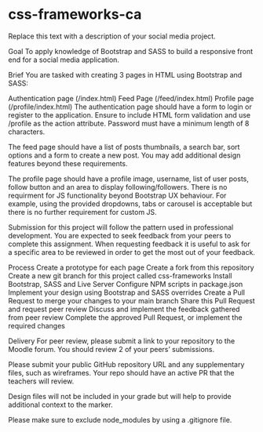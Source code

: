# css-frameworks-ca
Replace this text with a description of your social media project.

Goal
To apply knowledge of Bootstrap and SASS to build a responsive front end for a social media application.

Brief
You are tasked with creating 3 pages in HTML using Bootstrap and SASS:

Authentication page (/index.html)
Feed Page (/feed/index.html)
Profile page (/profile/index.html)
The authentication page should have a form to login or register to the application. Ensure to include HTML form validation and use /profile as the action attribute. Password must have a minimum length of 8 characters.

The feed page should have a list of posts thumbnails, a search bar, sort options and a form to create a new post. You may add additional design features beyond these requirements.

The profile page should have a profile image, username, list of user posts, follow button and an area to display following/followers.
There is no requirment for JS functionality beyond Bootstrap UX behaviour. For example, using the provided dropdowns, tabs or carousel is acceptable but there is no further requirement for custom JS.

Submission for this project will follow the pattern used in professional development. You are expected to seek feedback from your peers to complete this assignment. When requesting feedback it is useful to ask for a specific area to be reviewed in order to get the most out of your feedback.

Process
Create a prototype for each page
Create a fork from this repository
Create a new git branch for this project called css-frameworks
Install Bootstrap, SASS and Live Server
Configure NPM scripts in package.json
Implement your design using Bootstrap and SASS overrides
Create a Pull Request to merge your changes to your main branch
Share this Pull Request and request peer review
Discuss and implement the feedback gathered from peer review
Complete the approved Pull Request, or implement the required changes

Delivery
For peer review, please submit a link to your repository to the Moodle forum. You should review 2 of your peers’ submissions.

Please submit your public GitHub repository URL and any supplementary files, such as wireframes. Your repo should have an active PR that the teachers will review.

Design files will not be included in your grade but will help to provide additional context to the marker.

Please make sure to exclude node_modules by using a .gitignore file.

